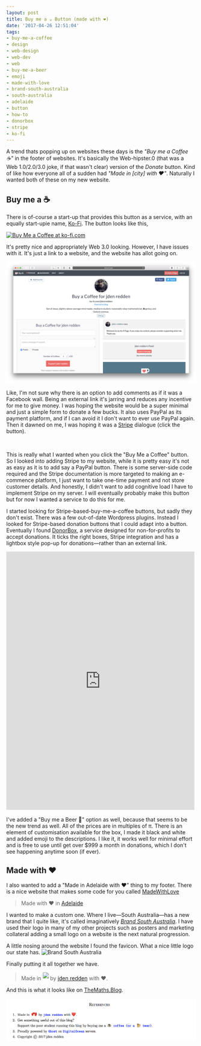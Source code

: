 ```yaml
---
layout: post
title: Buy me a ☕ Button (made with ❤️)
date: '2017-04-26 12:51:04'
tags:
- buy-me-a-coffee
- design
- web-design
- web-dev
- web
- buy-me-a-beer
- emoji
- made-with-love
- brand-south-australia
- south-australia
- adelaide
- button
- how-to
- donorbox
- stripe
- ko-fi
---
```


A trend thats popping up on websites these days is the *"Buy me a Coffee ☕"* in the footer of websites. It's basically the Web-hipster.0 (that was a Web 1.0/2.0/3.0 joke, if that wasn't clear) version of the *Donate* button. Kind of like how everyone all of a sudden had *"Made in [city] with ❤️"*. Naturally I wanted both of these on my new website. 

## Buy me a ☕

There is of-course a start-up that provides this button as a service, with an equally start-upie name, [Ko-Fi](https://ko-fi.com). The button looks like this,

<a href='https://ko-fi.com/A67812DX' target='_blank'><img height='36' style='border:0px;height:36px;text-align:center;' src='https://az743702.vo.msecnd.net/cdn/kofi2.png?v=0' border='0' alt='Buy Me a Coffee at ko-fi.com' /></a>

It's pretty nice and appropriately Web 3.0 looking. However, I have issues with it. It's just a link to a website, and the website has allot going on.

![Screenshot of Ko-Fi profile](/content/images/2017/04/Screen-Shot-2017-04-26-at-8.50.03-pm.png)

Like, I'm not sure why there is an option to add comments as if it was a Facebook wall. Being an external link it's jarring and reduces any incentive for me to give money. I was hoping the website would be a super minimal and just a simple form to donate a few bucks. It also uses PayPal as its payment platform, and if I can avoid it I don't want to ever use PayPal again. Then it dawned on me, I was hoping it was a [Stripe](https://stripe.com) dialogue (click the button).

<form action="/your-server-side-code" method="POST" style="text-align: center;">
  <script
    src="https://checkout.stripe.com/checkout.js" class="stripe-button"
    data-key="pk_test_yK0YgEOqEQ3PijUMpSinwpKl"
    data-amount="999"
    data-name="Test Dialogue"
    data-description="The Gospel According to jden"
    data-image="https://stripe.com/img/documentation/checkout/marketplace.png"
    data-locale="auto"
    data-currency="aud">
  </script>
</form>
<br>

This is really what I wanted when you click the "Buy Me a Coffee" button. So I looked into adding Stripe to my website, while it is pretty easy it's not as easy as it is to add say a PayPal button. There is some server-side code required and the Stripe documentation is more targeted to making an e-commence platform, I just want to take one-time payment and not store customer details. And honestly, I didn't want to add cognitive load I have to implement Stripe on my server. I will eventually probably make this button but for now I wanted a service to do this for me.

I started looking for Stripe-based-buy-me-a-coffee buttons, but sadly they don't exist. There was a few out-of-date Wordpress plugins. Instead I looked for Stripe-based donation buttons that I could adapt into a button. Eventually I found [DonorBox](https://donorbox.org/), a service designed for non-for-profits to accept donations. It ticks the right boxes, Stripe integration and has a lightbox style pop-up for donations—rather than an external link.

<script src="https://donorbox.org/widget.js" type="text/javascript"></script><iframe src="https://donorbox.org/embed/themaths-blog-buy-me-a-beer" height="685px" width="100%" style="max-width:500px; min-width:310px; margin: 0 auto; max-height:none!important" seamless="seamless" id="dbox-form-embed" name="donorbox" frameborder="0" scrolling="no"></iframe> 

I've added a "Buy me a Beer 🍺" option as well, because that seems to be the new trend as well. All of the prices are in multiples of π. There is an element of customisation available for the box, I made it black and white and added emoji to the descriptions. I like it, it works well for minimal effort and is free to use until get over $999 a month in donations, which I don't see happening anytime soon (if ever).

## Made with ❤️

I also wanted to add a "Made in Adelaide with ❤️" thing to my footer. There is a nice website that makes some code for you called [MadeWithLove](http://madewithlove.in/grab-a-label/) 

> Made with &hearts; in <a href="http://madewithlove.in/Adelaide/">Adelaide</a>

I wanted to make a custom one. Where I live—South Australia—has a new brand that I quite like, it's called imaginatively *[Brand South Australia](http://www.brandsouthaustralia.com.au)*. I have used their logo in many of my other projects such as posters and marketing collateral adding a small logo on a website is the next natural progression. 

A little nosing around the website I found the favicon. What a nice little logo our state has.
![Brand South Australia](https://www.brandsouthaustralia.com.au/hubfs/Brand/bsa_favicon.png) 

Finally putting it all together we have. 

> Made in <a href="http://southaustralia.com"><img src="https://www.brandsouthaustralia.com.au/hubfs/Brand/bsa_favicon.png" style="-webkit-transform: translateX(0); -ms-transform: translateX(0); transform: translateX(0);display: inline-block; padding: 0; left: 0; height: 2em; margin-bottom: -0.5em;"></a> by <a href="http://jden.me">jden redden</a> with ❤️.

And this is what it looks like on [TheMaths.Blog](https://themaths.blog). 

![TheMaths.Blog footer](/content/images/2017/04/Screen-Shot-2017-04-26-at-10.08.42-pm.png)